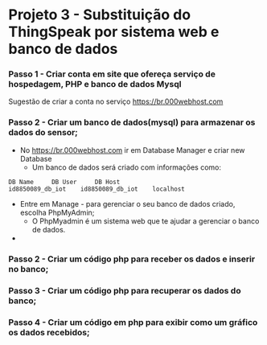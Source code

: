 # Projeto 3 - Substituição do ThingSpeak por sistema web e banco de dados

### Passo 1 - Criar conta em site que ofereça serviço de hospedagem, PHP e banco de dados Mysql
Sugestão de criar a conta no serviço  https://br.000webhost.com 

### Passo 2 - Criar um banco de dados(mysql) para armazenar os dados do sensor;
- No  https://br.000webhost.com  ir em Database Manager e criar new Database
  - Um banco de dados será criado com informações como:
```
DB Name 	DB User 	DB Host 	 
id8850089_db_iot 	id8850089_db_iot 	localhost
```
- Entre em Manage - para gerenciar o seu banco de dados criado, escolha PhpMyAdmin; 
  - O PhpMyadmin é um sistema web que te ajudar a gerenciar o banco de dados.
- 

### Passo 2 - Criar um código php para receber os dados e inserir no banco;

### Passo 3 - Criar um código php para recuperar os dados do banco;

### Passo 4 - Criar um código em php para exibir como um gráfico os dados recebidos;


